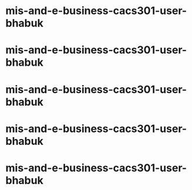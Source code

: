 # mis-and-e-business-cacs301-user-bhabuk
# mis-and-e-business-cacs301-user-bhabuk
# mis-and-e-business-cacs301-user-bhabuk
# mis-and-e-business-cacs301-user-bhabuk
# mis-and-e-business-cacs301-user-bhabuk
